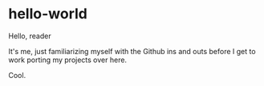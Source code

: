 # hello-world
Hello, reader

It's me, just familiarizing myself with the Github ins and outs before I get to work porting my projects over here.

Cool.
